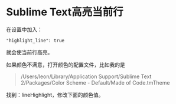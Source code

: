 
# Sublime Text高亮当前行

在设置中加入：

    "highlight_line": true

就会使当前行高亮。

如果颜色不满意，打开颜色的配置文件，比如我的是
> /Users/leon/Library/Application Support/Sublime Text 2/Packages/Color Scheme - Default/Made of Code.tmTheme

找到：lineHighlight，修改下面的颜色值。
